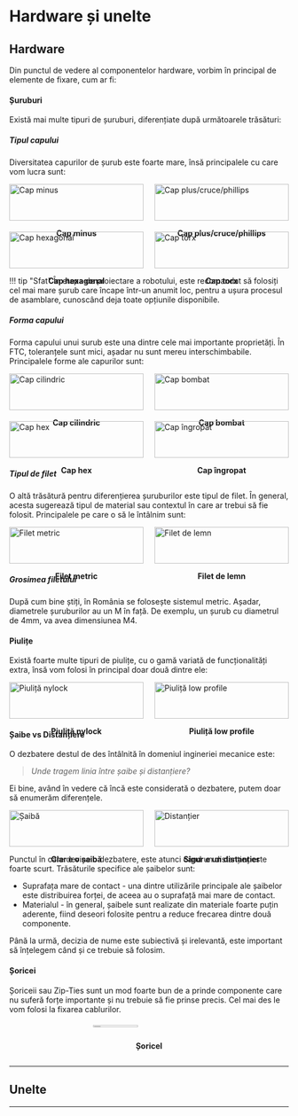 # **Hardware și unelte**

## **Hardware**

Din punctul de vedere al componentelor hardware, vorbim în principal de elemente
de fixare, cum ar fi:

#### **Șuruburi**

Există mai multe tipuri de șuruburi, diferențiate după următoarele trăsături:

##### **Tipul capului**

Diversitatea capurilor de șurub este foarte mare, însă principalele cu care vom lucra sunt:

<div style="display: grid; grid-template-columns: 1fr 1fr; gap: 20px;">

 <div>
   <img src="../media/flat-screw.png" alt="Cap minus" width="100%">
   <p style="text-align:center"><strong>Cap minus</strong></p>
 </div>

 <div>
   <img src="../media/phillips-screw.png" alt="Cap plus/cruce/phillips" width="100%">
   <p style="text-align:center"><strong>Cap plus/cruce/phillips</strong></p>
 </div>

 <div>
   <img src="../media/hex-screw.png" alt="Cap hexagonal" width="100%">
   <p style="text-align:center"><strong>Cap hexagonal</strong></p>
 </div>

 <div>
   <img src="../media/torx-screw.jpeg" alt="Cap torx" width="100%">
   <p style="text-align:center"><strong>Cap torx</strong></p>
 </div>

</div>

<!--prettier-ignore-start-->
!!! tip "Sfat"
    În etapa de proiectare a robotului, este recomandat să folosiți cel mai mare șurub care
    încape într-un anumit loc, pentru a ușura procesul de asamblare, cunoscând deja toate
    opțiunile disponibile.
<!--prettier-ignore-end-->

##### **Forma capului**

Forma capului unui surub este una dintre cele mai importante proprietăți. În FTC, toleranțele
sunt mici, așadar nu sunt mereu interschimbabile. Principalele forme ale capurilor sunt:

<div style="display: grid; grid-template-columns: 1fr 1fr; gap: 20px;">

 <div>
   <img src="../media/socket-head.png" alt="Cap cilindric" width="100%">
   <p style="text-align:center"><strong>Cap cilindric</strong></p>
 </div>

 <div>
   <img src="../media/button-head.jpg" alt="Cap bombat" width="100%">
   <p style="text-align:center"><strong>Cap bombat</strong></p>
 </div>

 <div>
   <img src="../media/hex-head.png" alt="Cap hex" width="100%">
   <p style="text-align:center"><strong>Cap hex</strong></p>
 </div>

 <div>
   <img src="../media/countersunk-head.png" alt="Cap îngropat" width="100%">
   <p style="text-align:center"><strong>Cap îngropat</strong></p>
 </div>

</div>

##### **Tipul de filet**

O altă trăsătură pentru diferențierea șuruburilor este tipul de filet. În general, acesta sugerează
tipul de material sau contextul în care ar trebui să fie folosit. Principalele pe care o să le
întâlnim sunt:

<div style="display: grid; grid-template-columns: 1fr 1fr; gap: 20px;">

 <div>
   <img src="../media/machine-thread.png" alt="Filet metric" width="100%">
   <p style="text-align:center"><strong>Filet metric</strong></p>
 </div>

 <div>
   <img src="../media/wood-thread.png" alt="Filet de lemn" width="100%">
   <p style="text-align:center"><strong>Filet de lemn</strong></p>
 </div>

</div>

##### Grosimea filetului

După cum bine știți, în România se folosește sistemul metric. Așadar, diametrele șuruburilor au un
M în față. De exemplu, un șurub cu diametrul de 4mm, va avea dimensiunea M4.

#### **Piulițe**

Există foarte multe tipuri de piulițe, cu o gamă variată de funcționalități extra, însă vom folosi
în principal doar două dintre ele:

<div style="display: grid; grid-template-columns: 1fr 1fr; gap: 20px;">

 <div>
   <img src="../media/nylock-nut.png" alt="Piuliță nylock" width="100%">
   <p style="text-align:center"><strong>Piuliță nylock</strong></p>
 </div>

 <div>
   <img src="../media/low-profile-nut.png" alt="Piuliță low profile" width="100%">
   <p style="text-align:center"><strong>Piuliță low profile</strong></p>
 </div>

</div>

#### **Șaibe vs Distanțiere**

O dezbatere destul de des întâlnită în domeniul ingineriei mecanice este:

> _Unde tragem linia între șaibe și distanțiere?_

Ei bine, având în vedere că încă este considerată o dezbatere, putem doar să enumerăm diferențele.

<div style="display: grid; grid-template-columns: 1fr 1fr; gap: 20px;">

 <div>
   <img src="../media/washer.png" alt="Șaibă" width="100%">
   <p style="text-align:center"><strong>Clar e o șaibă</strong></p>
 </div>

 <div>
   <img src="../media/spacer.png" alt="Distanțier" width="100%">
   <p style="text-align:center"><strong>Sigur e un distanțier</strong></p>
 </div>

</div>

Punctul în care devine o dezbatere, este atunci când un distanțier este foarte scurt. Trăsăturile
specifice ale șaibelor sunt:

- Suprafața mare de contact - una dintre utilizările principale ale șaibelor este distribuirea forței,
  de aceea au o suprafață mai mare de contact.
- Materialul - în general, șaibele sunt realizate din materiale foarte puțin aderente, fiind deseori
  folosite pentru a reduce frecarea dintre două componente.

Până la urmă, decizia de nume este subiectivă și irelevantă, este important să înțelegem când
și ce trebuie să folosim.

#### **Șoricei**

Șoriceii sau Zip-Ties sunt un mod foarte bun de a prinde componente care nu suferă forțe importante
și nu trebuie să fie prinse precis. Cel mai des le vom folosi la fixarea cablurilor.

<div style="display: grid; place-items: center;">
  <img src="../media/zip-tie.png" alt="Șoricel" width="40%">
  <p><strong>Șoricel</strong></p>
</div>

<hr>

## **Unelte**

<!--imbus, surubelnita, sfic, drill, drill press, polizor, cheie -->

<hr>
